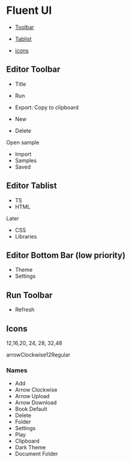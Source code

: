 # Fluent UI

- [Toolbar](https://fluent2.microsoft.design/components/web/react/toolbar/usage)
- [Tablist](https://fluent2.microsoft.design/components/web/react/tablist/usage)

- [icons](https://github.com/microsoft/fluentui-system-icons/tree/master/packages/react-icons)

## Editor Toolbar

- Title
- Run
- Export: Copy to clipboard

- New
- Delete

Open sample

- Import
- Samples
- Saved

## Editor Tablist

- TS
- HTML

Later

- CSS
- Libraries

## Editor Bottom Bar (low priority)

- Theme
- Settings

## Run Toolbar

- Refresh


## Icons

12,16,20, 24, 28, 32,48

arrowClockwise12Regular

### Names

- Add
- Arrow Clockwise
- Arrow Upload
- Arrow Download
- Book Default
- Delete
- Folder
- Settings
- Play
- Clipboard
- Dark Theme
- Document Folder
